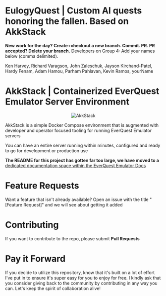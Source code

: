 # EulogyQuest | Custom AI quests honoring the fallen. Based on AkkStack

**New work for the day? Create+checkout a new branch. Commit. PR. PR accepted? Delete your branch.**
Developers on Group 4: Add your names below (comma delimited).

Ken Harvey, Richard Varagson, John Zaleschuk, Jayson Kirchand-Patel, Hardy Fenam, Adam Hamou, Parham Pahlavan, Kevin Ramos, yourName

# AkkStack | Containerized EverQuest Emulator Server Environment

<p align="center">
 
<img src="https://github.com/Akkadius/akk-stack/assets/3319450/d276736b-622a-4bd6-a9eb-c9fdc48b3259" alt="AkkStack">

AkkStack is a simple Docker Compose environment that is augmented with developer and operator focused tooling for running EverQuest Emulator servers

You can have an entire server running within minutes, configured and ready to go for development or production use

**The README for this project has gotten far too large, we have moved to a** [dedicated documentation space within the EverQuest Emulator Docs](https://docs.eqemu.io/akk-stack/introduction/)

</p>

# Feature Requests

Want a feature that isn't already available? Open an issue with the title "[Feature Request]" and we will see about getting it added

# Contributing

If you want to contribute to the repo, please submit **Pull Requests**

# Pay it Forward

If you decide to utilize this repository, know that it's built on a lot of effort I've put in to ensure it's super easy for you to enjoy for free. I kindly ask that you consider giving back to the community by contributing in any way you can. Let's keep the spirit of collaboration alive!

